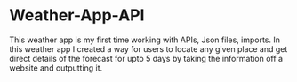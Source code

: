 # Weather-App-API
This weather app is my first time working with APIs, Json files, imports. In this weather app I created a way for users to locate any given place and get direct details of the forecast for upto 5 days by taking the information off a website and outputting it. 

